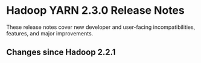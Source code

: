 # Hadoop YARN 2.3.0 Release Notes

These release notes cover new developer and user-facing incompatibilities, features, and major improvements.

## Changes since Hadoop 2.2.1



